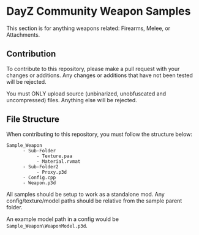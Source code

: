 # DayZ Community Weapon Samples

This section is for anything weapons related: Firearms, Melee, or Attachments.

## Contribution

To contribute to this repository, please make a pull request with your changes or additions. Any changes or additions that have not been tested will be rejected.

You must ONLY upload source (unbinarized, unobfuscated and uncompressed) files. Anything else will be rejected.

## File Structure

When contributing to this repository, you must follow the structure below:
```
Sample_Weapon
      - Sub-Folder
           - Texture.paa
           - Material.rvmat
      - Sub-Folder2
           - Proxy.p3d
      - Config.cpp
      - Weapon.p3d
```

All samples should be setup to work as a standalone mod. Any config/texture/model paths should be relative from the sample parent folder.

An example model path in a config would be `Sample_Weapon\WeaponModel.p3d`.